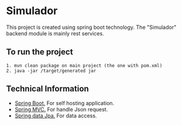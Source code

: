 Simulador
=========
This project is created using spring boot technology. The "Simulador" backend module is mainly rest services.

To run the project
------------------

    1. mvn clean package on main project (the one with pom.xml)
    2. java -jar /target/generated jar

Technical Information
---------------------
* [Spring Boot.](http://projects.spring.io/spring-boot/) For self hosting application.
* [Spring MVC.](http://docs.spring.io/spring/docs/current/spring-framework-reference/html/mvc.html) For handle Json request. 
* [Spring data Jpa.](http://projects.spring.io/spring-data-jpa/) For data access.
